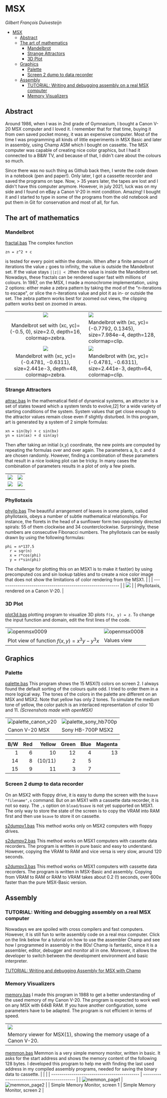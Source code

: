 # MSX

*Gilbert François Duivesteijn*

- [MSX](#msx)
  * [Abstract](#abstract)
  * [The art of mathematics](#the-art-of-mathematics)
    + [Mandelbrot](#mandelbrot)
    + [Strange Attractors](#strange-attractors)
    + [3D Plot](#3d-plot)
  * [Graphics](#graphics)
    + [Palette](#palette)
    + [Screen 2 dump to data recorder](#screen-2-dump-to-data-recorder)
  * [Assembly](#assembly)
    + [TUTORIAL: Writing and debugging assembly on a real MSX computer](#tutorial--writing-and-debugging-assembly-on-a-real-msx-computer)
    + [Memory Visualizers](#memory-visualizers)



## Abstract

Around 1986, when I was in 2nd grade of Gymnasium, I bought a Canon V-20 MSX computer and I loved it. I remember that for that time, buying it from own saved pocket money, it was an expensive computer. Most of the time I was programming all kinds of little experiments in MSX Basic and later in assembly, using Champ ASM which I bought on cassette. The MSX computer was capable of creating nice color graphics, but I had it connected to a B&W TV, and because of that, I didn't care about the colours so much.

Since there was no such thing as Github back then, I wrote the code down in a notebook (pen and paper!). Only later, I got a cassette recorder and saved the programs on tape. Now, > 35 years later,  the tapes are lost and I didn't have this computer anymore. However, in july 2021, luck was on my side and I found on eBay a Canon V-20 in mint condition. Amazing! I bought it and I started to type in some of the programs from the old notebook and put them in Git for conservation and most of all, for fun. 



## The art of mathematics

### Mandelbrot

[fractal.bas](./src/basic/fractal.bas) The complex function 

```
zn = z^2 + c
```
is tested for every point within the domain. When after a finite amount of iterations the value `z` goes to infinity, the value is outside the Mandelbrot set. If the value stays `||z|| < 2`then the value is inside the Mandelbrot set. Nowadays, these fractals can be rendered super fast with millions of colours. In 1987, on the MSX, I made a monochrome implementation, using 2 options: either make a zebra pattern by taking the mod of the "n-iterations to escape", or slice the n-iterations value and plot it as in- or outside the set. The zebra pattern works best for zoomed out views, the clipping pattern works best on zoomed in areas.

|                                                              |                                                              |
| :----------------------------------------------------------: | ------------------------------------------------------------ |
|            ![](./assets/images/mandelbrot_1.png)             | ![](./assets/images/mandelbrot_3.png)                        |
| Mandelbrot set with (xc, yc)=(-0.5, 0), size=2.0, depth=16, colormap=zebra. | Mandelbrot with (xc, yc)=(-0.7792, 0.1345), size=7.984e-4, depth=128, colormap=clip. |
|            ![](./assets/images/mandelbrot_4.png)             | ![](./assets/images/mandelbrot_5.png)                        |
| Mandelbrot with (xc, yc)=(-0.4781, -0.6311), size=2.441e-3, depth=48, colormap=zebra. | Mandelbrot with (xc, yc)=(-0.4781, -0.6311), size=2.441e-3, depth=64, colormap=clip. |

### Strange Attractors

[attrac.bas](./src/basic/attrac.bas) In the mathematical field of dynamical systems, an attractor is a set of states toward which a system tends to evolve,[2] for a wide variety of starting conditions of the system. System values that get close enough to the attractor values remain close even if slightly disturbed. In this program, art is generated by a system of 2 simple formulas:

```
xn = sin(by) + c sin(bx)
yn = sin(ax) + d sin(ay)
```

Then after taking an initial (x,y) coordinate, the new points are computed by repeating the formulas over and over again. The parameters a, b, c and d are chosen randomly. However, finding a combination of these parameters that result in a nice looking plot can be tricky. In many cases the combination of parameters results in a plot of only a few pixels.

|                                      |                                      |
| ------------------------------------ | ------------------------------------ |
| ![](./assets/images/attractor06.png) | ![](./assets/images/attractor02.png) |
| ![](./assets/images/attractor04.png) | ![](./assets/images/attractor03.png) |
|                                      |                                      |

### Phyllotaxis
[phyllo.bas](./src/basic/phyllo.bas) The beautiful arrangement of leaves in some plants, called phyllotaxis, obeys a number of subtle mathematical relationships. For instance, the florets in the head of a sunflower form two oppositely directed spirals: 55 of them clockwise and 34 counterclockwise. Surprisingly, these numbers are consecutive Fibonacci numbers. The phyllotaxis can be easily drawn by using the following formulas:

```
phi = n*137.5
  r = sqr(n)
  x = r*cos(phi)
  y = r*sin(phi)
```

The challenge for plotting this on an MSX1 is to make it fast(er) by using precomputed cos and sin lookup tables and to create a nice color image that does not show the limitations of color rendering from the MSX1.
|                                                              |
| ------------------------------------------------------------ |
| ![](./assets/images/phyllotaxis.png)                             |
| Phyllotaxis, rendered on a Canon V-20. |




### 3D Plot

[plot3d.bas](./src/basic/plot3d.bas) plotting program to visualize 3D plots `f(x, y) = z`. To change the input function and domain, edit the first lines of the code.

|                                              |                                              |
| :------------------------------------------- | :------------------------------------------- |
| ![openmsx0009](./assets/images/plot3d_2.png) | ![openmsx0008](./assets/images/plot3d_1.png) |
| Plot view of function $f(x,y)=x^3y-y^3x$     | Values view                                  |



## Graphics

### Palette

[palette.bas](./src/basic/palette.bas) This program shows the 15 MSX(1) colors on screen 2. I always found the default sorting of the colours quite odd. I tried to order them in a more logical way. The tones of the colors in the palette are different on an MSX and MSX2. Note that yellow has only 2 tones. To simulate the medium tone of yellow, the color patch is an interlaced representation of color 10 and 11. *(Screenshots made with openMSX)*

|                                                             |                                                              |
| ----------------------------------------------------------- | ------------------------------------------------------------ |
| ![palette_canon_v20](./assets/images/palette_canon_v20.png) | ![palette_sony_hb700p](./assets/images/palette_sony_hb700p.png) |
| Canon V-20 MSX                                              | Sony HB-700P MSX2                                            |

|  B/W |  Red |  Yellow | Green | Blue | Magenta |
| ---: | ---: | ------: | ----: | ---: | ------: |
|    1 |    6 |      10 |    12 |    4 |      13 |
|   14 |    8 | (10/11) |     2 |    5 |         |
|   15 |    9 |      11 |     3 |    7 |         |


### Screen 2 dump to data recorder

On an MSX2 with floppy drive, it is easy to dump the screen with the `bsave "filename",s` command. But on an MSX1 with a cassette data recorder, it is not so easy. The `,s` option on `bload/bsave` is not yet supported on MSX1. The only way to store the state of the screen is to copy the VRAM into RAM first and then use `bsave` to store it on cassette. 

[s2dumpv1.bas](./src/basic/s2dumpv1.bas) This method works only on MSX2 computers with floppy drives.

[s2dumpv2.bas](./src/basic/s2dumpv2.bas) This method works on MSX1 computers with cassette data recorders. The program is written in pure basic and easy to understand. However, copying the VRAM to RAM and vice versa is very slow, around 120 seconds.

[s2dumpv3.bas](./src/basic/s2dumpv3.bas) This method works on MSX1 computers with cassette data recorders. The program is written in MSX-Basic and assembly. Copying from VRAM to RAM or RAM to VRAM takes about 0.2 (!) seconds, over 600x faster than the pure MSX-Basic version.



## Assembly

### TUTORIAL: Writing and debugging assembly on a real MSX computer

Nowadays we are spoiled with cross compilers and fast computers. However, it is still fun to write assembly code on a real msx computer. Click on the link below for a tutorial on how to use the assembler Champ and see how I programmed in assembly in the 80s! Champ is fantastic, since it is a assembler, editor, debugger and monitor all in one. Moreover, it allows the developer to switch between the development environment and basic interpreter.

[TUTORIAL: Writing and debugging Assembly for MSX with Champ](WritingASM.md)

### Memory Visualizers

[memory.bas](./src/basic/memory.bas) I made this program in 1988 to get a better understanding of the used memory of my Canon V-20. The program is expected to work well on any MSX with 64kB RAM. If you have another configuration, some parameters have to be adapted. The program is not efficient in terms of speed.

|                                                              |
| ------------------------------------------------------------ |
| ![](./assets/images/memview.png)                             |
| Memory viewer for MSX(1), showing the memory usage of a Canon V-20. |

[memmon.bas](./src/basic/memmon.bas) Memmon is a very simple memory monitor, written in basic. It asks for the start address and shows the memory content of the following 128 bytes. I developed this program to help me with finding the last used address in my compiled assembly programs, needed for saving the binary data to cassette.
|                                              |                                              |
| -------------------------------------------- | -------------------------------------------- |
| ![memmon_page1](./assets/images/memmon1.png) | ![memmon_page2](./assets/images/memmon2.png) |
| Simple Memory Monitor, screen 1              | Simple Memory Monitor, screen 2              |



